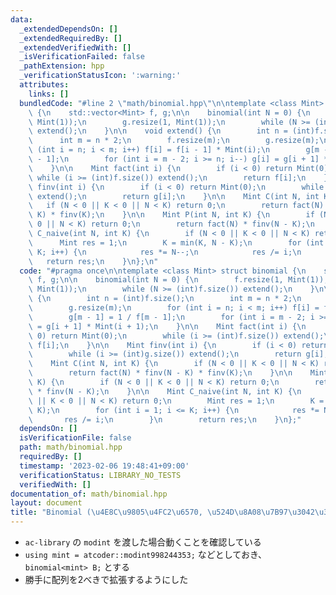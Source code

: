 ```yaml
---
data:
  _extendedDependsOn: []
  _extendedRequiredBy: []
  _extendedVerifiedWith: []
  _isVerificationFailed: false
  _pathExtension: hpp
  _verificationStatusIcon: ':warning:'
  attributes:
    links: []
  bundledCode: "#line 2 \"math/binomial.hpp\"\n\ntemplate <class Mint> struct binomial\
    \ {\n    std::vector<Mint> f, g;\n\n    binomial(int N = 0) {\n        f.resize(1,\
    \ Mint(1));\n        g.resize(1, Mint(1));\n        while (N >= (int)f.size())\
    \ extend();\n    }\n\n    void extend() {\n        int n = (int)f.size();\n  \
    \      int m = n * 2;\n        f.resize(m);\n        g.resize(m);\n        for\
    \ (int i = n; i < m; i++) f[i] = f[i - 1] * Mint(i);\n        g[m - 1] = 1 / f[m\
    \ - 1];\n        for (int i = m - 2; i >= n; i--) g[i] = g[i + 1] * Mint(i + 1);\n\
    \    }\n\n    Mint fact(int i) {\n        if (i < 0) return Mint(0);\n       \
    \ while (i >= (int)f.size()) extend();\n        return f[i];\n    }\n\n    Mint\
    \ finv(int i) {\n        if (i < 0) return Mint(0);\n        while (i >= (int)g.size())\
    \ extend();\n        return g[i];\n    }\n\n    Mint C(int N, int K) {\n     \
    \   if (N < 0 || K < 0 || N < K) return 0;\n        return fact(N) * finv(N -\
    \ K) * finv(K);\n    }\n\n    Mint P(int N, int K) {\n        if (N < 0 || K <\
    \ 0 || N < K) return 0;\n        return fact(N) * finv(N - K);\n    }\n\n    Mint\
    \ C_naive(int N, int K) {\n        if (N < 0 || K < 0 || N < K) return 0;\n  \
    \      Mint res = 1;\n        K = min(K, N - K);\n        for (int i = 1; i <=\
    \ K; i++) {\n            res *= N--;\n            res /= i;\n        }\n     \
    \   return res;\n    }\n};\n"
  code: "#pragma once\n\ntemplate <class Mint> struct binomial {\n    std::vector<Mint>\
    \ f, g;\n\n    binomial(int N = 0) {\n        f.resize(1, Mint(1));\n        g.resize(1,\
    \ Mint(1));\n        while (N >= (int)f.size()) extend();\n    }\n\n    void extend()\
    \ {\n        int n = (int)f.size();\n        int m = n * 2;\n        f.resize(m);\n\
    \        g.resize(m);\n        for (int i = n; i < m; i++) f[i] = f[i - 1] * Mint(i);\n\
    \        g[m - 1] = 1 / f[m - 1];\n        for (int i = m - 2; i >= n; i--) g[i]\
    \ = g[i + 1] * Mint(i + 1);\n    }\n\n    Mint fact(int i) {\n        if (i <\
    \ 0) return Mint(0);\n        while (i >= (int)f.size()) extend();\n        return\
    \ f[i];\n    }\n\n    Mint finv(int i) {\n        if (i < 0) return Mint(0);\n\
    \        while (i >= (int)g.size()) extend();\n        return g[i];\n    }\n\n\
    \    Mint C(int N, int K) {\n        if (N < 0 || K < 0 || N < K) return 0;\n\
    \        return fact(N) * finv(N - K) * finv(K);\n    }\n\n    Mint P(int N, int\
    \ K) {\n        if (N < 0 || K < 0 || N < K) return 0;\n        return fact(N)\
    \ * finv(N - K);\n    }\n\n    Mint C_naive(int N, int K) {\n        if (N < 0\
    \ || K < 0 || N < K) return 0;\n        Mint res = 1;\n        K = min(K, N -\
    \ K);\n        for (int i = 1; i <= K; i++) {\n            res *= N--;\n     \
    \       res /= i;\n        }\n        return res;\n    }\n};"
  dependsOn: []
  isVerificationFile: false
  path: math/binomial.hpp
  requiredBy: []
  timestamp: '2023-02-06 19:48:41+09:00'
  verificationStatus: LIBRARY_NO_TESTS
  verifiedWith: []
documentation_of: math/binomial.hpp
layout: document
title: "Binomial (\u4E8C\u9805\u4FC2\u6570, \u524D\u8A08\u7B97\u3042\u308A)"
---
```


- `ac-library` の `modint` を渡した場合動くことを確認している
- `using mint = atcoder::modint998244353;` などとしておき、`binomial<mint> B;` とする
- 勝手に配列を2べきで拡張するようにした
